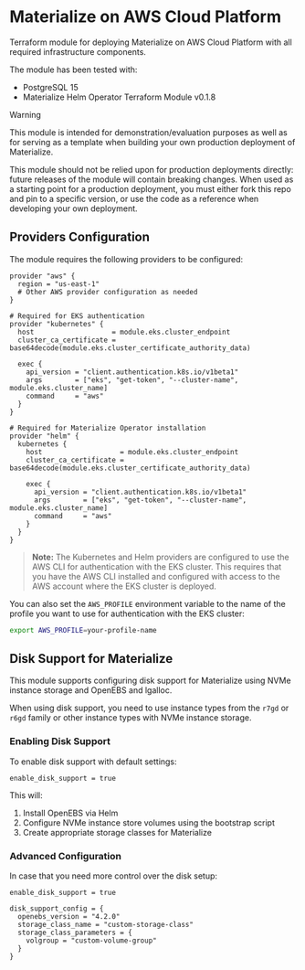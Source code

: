 # Materialize on AWS Cloud Platform

Terraform module for deploying Materialize on AWS Cloud Platform with all required infrastructure components.

The module has been tested with:

- PostgreSQL 15
- Materialize Helm Operator Terraform Module v0.1.8

> [!WARNING]
> This module is intended for demonstration/evaluation purposes as well as for serving as a template when building your own production deployment of Materialize.
>
> This module should not be relied upon for production deployments directly: future releases of the module will contain breaking changes. When used as a starting point for a production deployment, you must either fork this repo and pin to a specific version, or use the code as a reference when developing your own deployment.

## Providers Configuration

The module requires the following providers to be configured:

```hcl
provider "aws" {
  region = "us-east-1"
  # Other AWS provider configuration as needed
}

# Required for EKS authentication
provider "kubernetes" {
  host                   = module.eks.cluster_endpoint
  cluster_ca_certificate = base64decode(module.eks.cluster_certificate_authority_data)

  exec {
    api_version = "client.authentication.k8s.io/v1beta1"
    args        = ["eks", "get-token", "--cluster-name", module.eks.cluster_name]
    command     = "aws"
  }
}

# Required for Materialize Operator installation
provider "helm" {
  kubernetes {
    host                   = module.eks.cluster_endpoint
    cluster_ca_certificate = base64decode(module.eks.cluster_certificate_authority_data)

    exec {
      api_version = "client.authentication.k8s.io/v1beta1"
      args        = ["eks", "get-token", "--cluster-name", module.eks.cluster_name]
      command     = "aws"
    }
  }
}

```

> **Note:** The Kubernetes and Helm providers are configured to use the AWS CLI for authentication with the EKS cluster. This requires that you have the AWS CLI installed and configured with access to the AWS account where the EKS cluster is deployed.

You can also set the `AWS_PROFILE` environment variable to the name of the profile you want to use for authentication with the EKS cluster:

```bash
export AWS_PROFILE=your-profile-name
```

## Disk Support for Materialize

This module supports configuring disk support for Materialize using NVMe instance storage and OpenEBS and lgalloc.

When using disk support, you need to use instance types from the `r7gd` or `r6gd` family or other instance types with NVMe instance storage.

### Enabling Disk Support

To enable disk support with default settings:

```hcl
enable_disk_support = true
```

This will:
1. Install OpenEBS via Helm
2. Configure NVMe instance store volumes using the bootstrap script
3. Create appropriate storage classes for Materialize

### Advanced Configuration

In case that you need more control over the disk setup:

```hcl
enable_disk_support = true

disk_support_config = {
  openebs_version = "4.2.0"
  storage_class_name = "custom-storage-class"
  storage_class_parameters = {
    volgroup = "custom-volume-group"
  }
}
```
